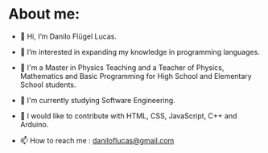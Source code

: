 # About me:
- 👋 Hi, I’m Danilo Flügel Lucas.

- 👀 I’m interested in expanding my knowledge in programming languages.

- 🧙 I'm a Master in Physics Teaching and a Teacher of Physics, Mathematics and Basic Programming for High School and Elementary School students.

- 🌱 I'm currently studying Software Engineering.

- 💞️ I would like to contribute with HTML, CSS, JavaScript, C++ and Arduino.

- 📫 How to reach me : daniloflucas@gmail.com

<!---
daniloflucas/daniloflucas is a ✨ special ✨ repository because its `README.md` (this file) appears on your GitHub profile.
You can click the Preview link to take a look at your changes.
--->
